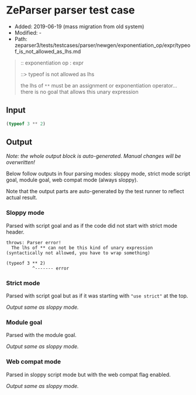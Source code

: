 # ZeParser parser test case

- Added: 2019-06-19 (mass migration from old system)
- Modified: -
- Path: zeparser3/tests/testcases/parser/newgen/exponentiation_op/expr/typeof_is_not_allowed_as_lhs.md

> :: exponentiation op : expr
>
> ::> typeof  is not allowed as lhs
>
> the lhs of `**` must be an assignment or exponentiation operator... there is no goal that allows this unary expression

## Input

`````js
(typeof 3 ** 2)
`````

## Output

_Note: the whole output block is auto-generated. Manual changes will be overwritten!_

Below follow outputs in four parsing modes: sloppy mode, strict mode script goal, module goal, web compat mode (always sloppy).

Note that the output parts are auto-generated by the test runner to reflect actual result.

### Sloppy mode

Parsed with script goal and as if the code did not start with strict mode header.

`````
throws: Parser error!
  The lhs of ** can not be this kind of unary expression (syntactically not allowed, you have to wrap something)

(typeof 3 ** 2)
          ^------- error
`````

### Strict mode

Parsed with script goal but as if it was starting with `"use strict"` at the top.

_Output same as sloppy mode._

### Module goal

Parsed with the module goal.

_Output same as sloppy mode._

### Web compat mode

Parsed in sloppy script mode but with the web compat flag enabled.

_Output same as sloppy mode._
